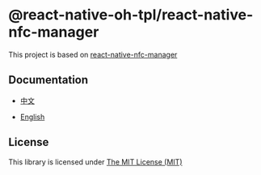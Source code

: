 # @react-native-oh-tpl/react-native-nfc-manager

This project is based on [react-native-nfc-manager](https://github.com/revtel/react-native-nfc-manager)

## Documentation

- [中文](https://gitee.com/react-native-oh-library/usage-docs/blob/master/zh-cn/react-native-nfc-manager.md)

- [English](https://gitee.com/react-native-oh-library/usage-docs/blob/master/en/react-native-nfc-manager.md)

## License

This library is licensed under [The MIT License (MIT)](https://github.com/revtel/react-native-nfc-manager/blob/main/LICENSE)

